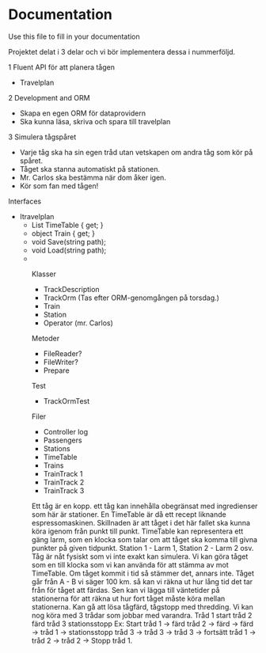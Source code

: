 # Documentation

Use this file to fill in your documentation

Projektet delat i 3 delar och vi bör implementera dessa i nummerföljd.

1 Fluent API för att planera tågen
  * Travelplan

2 Development and ORM
  * Skapa en egen ORM för dataprovidern
  * Ska kunna läsa, skriva och spara till travelplan
 
3 Simulera tågspåret
  * Varje tåg ska ha sin egen tråd utan vetskapen om andra tåg som kör på spåret.
  * Tåget ska stanna automatiskt på stationen.
  * Mr. Carlos ska bestämma när dom åker igen.
  * Kör som fan med tågen!

Interfaces
  * Itravelplan
    * List<object> TimeTable { get; }
    * object Train { get; }
    * void Save(string path);
    * void Load(string path);
  *

Klasser
  * TrackDescription
  * TrackOrm (Tas efter ORM-genomgången på torsdag.)
  * Train
  * Station
  * Operator (mr. Carlos)

Metoder
  * FileReader?
  * FileWriter? 
  * Prepare

Test
  * TrackOrmTest

Filer
  * Controller log
  * Passengers
  * Stations
  * TimeTable
  * Trains
  * TrainTrack 1
  * TrainTrack 2
  * TrainTrack 3

Ett tåg är en kopp. ett tåg kan innehålla obegränsat med ingredienser som här är stationer. 
En TimeTable är då ett recept liknande espressomaskinen. Skillnaden är att tåget i det här fallet ska kunna köra igenom från punkt till punkt.
TimeTable kan representera ett gäng larm, som en klocka som talar om att tåget ska komma till givna punkter på given tidpunkt.
Station 1 - Larm 1, Station 2 - Larm 2 osv.
Tåg är nåt fysiskt som vi inte exakt kan simulera. Vi kan göra tåget som en till klocka som vi kan använda för att stämma av mot TimeTable.
Om tåget kommit i tid så stämmer det, annars inte.
Tåget går från A - B vi säger 100 km. så kan vi räkna ut hur lång tid det tar från för tåget att färdas. Sen kan vi lägga till väntetider på stationerna för att räkna ut hur fort tåget måste köra mellan stationerna.
Kan gå att lösa tågfärd, tågstopp med thredding. Vi kan nog köra med 3 trådar som jobbar med varandra.
Tråd 1 start
tråd 2 färd
tråd 3 stationsstopp
Ex: Start tråd 1 -> färd tråd 2 -> färd -> färd -> tråd 1 -> stationsstopp tråd 3 -> tråd 3 -> tråd 3 -> fortsätt tråd 1 -> tråd 2 -> tråd 2 -> Stopp tråd 1.
